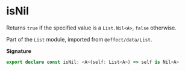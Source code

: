 # isNil

Returns `true` if the specified value is a `List.Nil<A>`, `false` otherwise.

Part of the `List` module, imported from `@effect/data/List`.

**Signature**

```ts
export declare const isNil: <A>(self: List<A>) => self is Nil<A>
```
